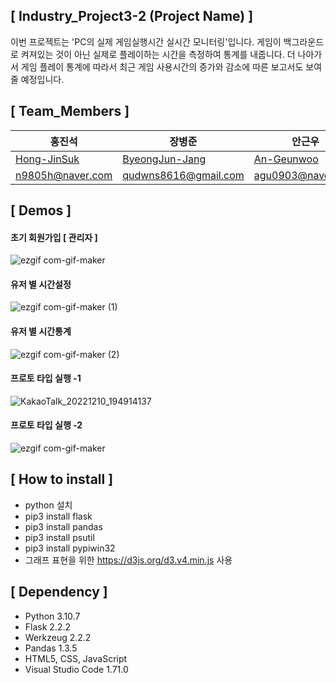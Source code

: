 ## [ Industry_Project3-2 (Project Name) ]

이번 프로젝트는 'PC의 실제 게임실행시간 실시간 모니터링'입니다. 게임이 백그라운드로 켜져있는 것이 아닌 실제로 플레이하는 시간을 측정하여 통계를 내줍니다.
더 나아가서 게임 플레이 통계에 따라서 최근 게임 사용시간의 증가와 감소에 따른 보고서도 보여줄 예정입니다.

## [ Team_Members ]
|홍진석|장병준|안근우|
|---|---|---|
|[Hong-JinSuk](https://github.com/Hong-JinSuk)|[ByeongJun-Jang](https://github.com/ByeongJun-Jang)|[An-Geunwoo](https://github.com/kgeunwo77)|
|n9805h@naver.com|qudwns8616@gmail.com|agu0903@naver.com|


## [ Demos ]

#### 초기 회원가입 [ 관리자 ]
![ezgif com-gif-maker](https://user-images.githubusercontent.com/85213981/206849771-60d0106e-966f-4525-8020-66119f74f8d6.gif)
#### 유저 별 시간설정
![ezgif com-gif-maker (1)](https://user-images.githubusercontent.com/85213981/206849836-ca984941-0119-43bf-9f7b-45007c06fd39.gif)
#### 유저 별 시간통계
![ezgif com-gif-maker (2)](https://user-images.githubusercontent.com/85213981/206849843-d537c142-31ae-4c04-a1f9-b15079fc2b72.gif)

#### 프로토 타입 실행 -1
![KakaoTalk_20221210_194914137](https://user-images.githubusercontent.com/86042721/206851500-5390c411-9d53-4f06-b4b3-9f60f783ae87.gif)
#### 프로토 타입 실행 -2
![ezgif com-gif-maker](https://user-images.githubusercontent.com/86042721/206851433-ff426243-9825-48bb-ac49-1aa1e64f9769.gif)




## [ How to install ]

* python 설치
* pip3 install flask
* pip3 install pandas
* pip3 install psutil
* pip3 install pypiwin32
* 그래프 표현을 위한 https://d3js.org/d3.v4.min.js 사용

## [ Dependency ]

* Python 3.10.7
* Flask 2.2.2
* Werkzeug 2.2.2
* Pandas 1.3.5
* HTML5, CSS, JavaScript
* Visual Studio Code 1.71.0
